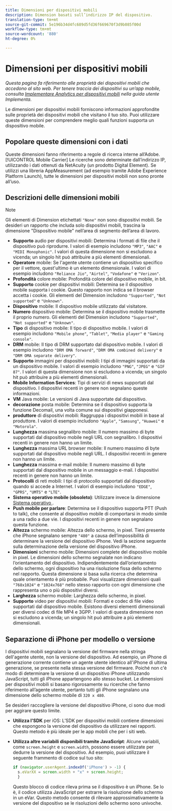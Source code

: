 ```yaml
---
title: Dimensioni per dispositivi mobili
description: Dimension basati sull’indirizzo IP del dispositivo.
translation-type: tm+mt
source-git-commit: 5e196b34d4fc689d5fd36f669670f3d9b085f00d
workflow-type: tm+mt
source-wordcount: '880'
ht-degree: 0%

---
```



# Dimensioni per dispositivi mobili

*Questa pagina fa riferimento alle proprietà dei dispositivi mobili che accedono al sito web. Per tenere traccia dei dispositivi su un’app mobile, consulta [Implementare Analytics per dispositivi mobili](/help/implement/mobile-device-sdk.md) nella guida utente Implementa.*

Le dimensioni per dispositivi mobili forniscono informazioni approfondite sulle proprietà dei dispositivi mobili che visitano il tuo sito. Puoi utilizzare queste dimensioni per comprendere meglio quali funzioni supporta un dispositivo mobile.

## Popolare queste dimensioni con i dati

Queste dimensioni fanno riferimento a regole di ricerca interne all’Adobe. [!UICONTROL Mobile Carrier] Le ricerche sono determinate dall’indirizzo IP, utilizzando i dati ottenuti da NetAcuity (un prodotto Digital Element).
Se utilizzi una libreria AppMeasurement (ad esempio tramite Adobe Experience Platform Launch), tutte le dimensioni per dispositivi mobili non sono pronte all’uso.

## Descrizioni delle dimensioni mobili

>[!NOTE]
>
>Gli elementi di Dimension etichettati `"None"` non sono dispositivi mobili. Se desideri un rapporto che includa solo dispositivi mobili, trascina la dimensione &quot;Dispositivo mobile&quot; nell’area di segmento dell’area di lavoro.

* **Supporto** audio per dispositivi mobili: Determina i formati di file che il dispositivo può riprodurre. I valori di esempio includono `"MP3"`, `"AAC"` e `"MIDI Monophonic"`. I valori di questa dimensione non si escludono a vicenda; un singolo hit può attribuire a più elementi dimensionali.
* **Operatore** mobile: Se l&#39;agente utente contiene un dispositivo specifico per il vettore, quest&#39;ultimo è un elemento dimensionale. I valori di esempio includono `"Reliance Jio"`, `"Airtel"`, `"Vodafone"` e `"Verizon"`.
* **Profondità** colore mobile: Profondità colore del dispositivo mobile, in bit.
* **Supporto** cookie per dispositivi mobili: Determina se il dispositivo mobile supporta i cookie. Questo rapporto non indica se il browser accetta i cookie. Gli elementi del Dimension includono `"Supported"`, `"Not supported"` e `"Unknown"`.
* **Dispositivo** mobile: Il dispositivo mobile utilizzato dal visitatore.
* **Numero** dispositivo mobile: Determina se il dispositivo mobile trasmette il proprio numero. Gli elementi del Dimension includono `"Supported"`, `"Not supported"` e `"Unknown"`.
* **Tipo** di dispositivo mobile: Il tipo di dispositivo mobile. I valori di esempio includono `"Mobile phone"`, `"Tablet"`, `"Media player"` e `"Gaming console"`.
* **DRM** mobile: Il tipo di DRM supportato dal dispositivo mobile. I valori di esempio includono `"DRM OMA forward"`, `"DRM OMA combined delivery"` e `"DRM OMA separate delivery"`.
* **Supporto** immagini per dispositivi mobili: I tipi di immagini supportati da un dispositivo mobile. I valori di esempio includono `"PNG"`, `"JPEG"` e `"GIF 87"`. I valori di questa dimensione non si escludono a vicenda; un singolo hit può attribuire a più elementi dimensionali.
* **Mobile Information Services**: Tipi di servizi di news supportati dal dispositivo. I dispositivi recenti in genere non segnalano queste informazioni.
* **VM** Java mobile: Le versioni di Java supportate dal dispositivo.
* **decorazione** posta mobile: Determina se il dispositivo supporta la funzione Decomail, una volta comune sui dispositivi giapponesi.
* **produttore** di dispositivi mobili: Raggruppa i dispositivi mobili in base al produttore. I valori di esempio includono `"Apple"`, `"Samsung"`, `"Huawei"` e `"Motorola"`.
* **Lunghezza** massima segnalibro mobile: Il numero massimo di byte supportati dal dispositivo mobile negli URL con segnalibro. I dispositivi recenti in genere non hanno un limite.
* **Lunghezza** massima URL browser mobile: Il numero massimo di byte supportati dal dispositivo mobile negli URL. I dispositivi recenti in genere non hanno un limite.
* **Lunghezza** massima e-mail mobile: Il numero massimo di byte supportati dal dispositivo mobile in un messaggio e-mail. I dispositivi recenti in genere non hanno un limite.
* **Protocolli** di reti mobili: I tipi di protocollo supportati dal dispositivo quando si accede a Internet. I valori di esempio includono `"EDGE"`, `"GPRS"`, `"UMTS"` e `"LTE"`.
* **Sistema operativo mobile (obsoleto)**: Utilizzare invece la dimensione  [Sistema operativo ](operating-systems.md) .
* **Push mobile per parlare**: Determina se il dispositivo supporta PTT (Push to talk), che consente al dispositivo mobile di comportarsi in modo simile a una radio a due vie. I dispositivi recenti in genere non segnalano questa funzione.
* **Altezza** schermo mobile: Altezza dello schermo, in pixel. Tieni presente che iPhone segnalano sempre `"480"` a causa dell’impossibilità di determinare la versione del dispositivo iPhone. Vedi la sezione seguente sulla determinazione della versione del dispositivo iPhone.
* **Dimensioni** schermo mobile: Dimensioni complete del dispositivo mobile in pixel. Le dimensioni dello schermo segnalate non indicano l’orientamento del dispositivo. Indipendentemente dall’orientamento dello schermo, ogni dispositivo ha una risoluzione fissa dello schermo nel rapporto. Questa dimensione si basa sulla ricerca che determina quale orientamento è più probabile. Puoi visualizzare dimensioni quali `"768x1024"` e `"1024x768"` nello stesso rapporto con ogni dimensione che rappresenta uno o più dispositivi diversi.
* **Larghezza** schermo mobile: Larghezza dello schermo, in pixel.
* **Supporto** video per dispositivi mobili: Formati e codec di file video supportati dal dispositivo mobile. Esistono diversi elementi dimensionali per diversi codec di file MP4 e 3GPP. I valori di questa dimensione non si escludono a vicenda; un singolo hit può attribuire a più elementi dimensionali.

## Separazione di iPhone per modello o versione

I dispositivi mobili segnalano la versione del firmware nella stringa dell&#39;agente utente, non la versione del dispositivo. Ad esempio, un iPhone di generazione corrente contiene un agente utente identico all&#39;iPhone di ultima generazione, se presente nella stessa versione del firmware. Poiché non c&#39;è modo di determinare la versione di un dispositivo iPhone utilizzando JavaScript, tutti gli iPhone appartengono allo stesso bucket. Le dimensioni per dispositivi mobili si basano rigorosamente su ricerche che fanno riferimento all’agente utente, pertanto tutti gli iPhone segnalano una dimensione dello schermo mobile di `320 x 480`.

Se desideri raccogliere la versione del dispositivo iPhone, ci sono due modi per aggirare questo limite.

* **Utilizza l&#39;SDK** per iOS: L’SDK per dispositivi mobili contiene dimensioni che espongono la versione del dispositivo da utilizzare nei rapporti. Questo metodo è più ideale per le app mobili che per i siti web.
* **Utilizza altre variabili disponibili tramite JavaScript**: Alcune variabili, come  `screen.height` e  `screen.width`, possono essere utilizzate per dedurre la versione del dispositivo. Ad esempio, puoi utilizzare il seguente frammento di codice sul tuo sito:

   ```js
   if (navigator.userAgent.indexOf('iPhone') > -1) {
     s.eVarXX = screen.width + "x" + screen.height;
     }
   ```

   Questo blocco di codice rileva prima se il dispositivo è un iPhone. Se lo è, il codice utilizza JavaScript per estrarre la risoluzione dello schermo in un eVar. Questo metodo consente di rilevare approssimativamente la versione del dispositivo se le risoluzioni dello schermo sono univoche.
